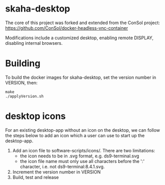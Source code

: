 # skaha-desktop

The core of this project was forked and extended from the ConSol project: https://github.com/ConSol/docker-headless-vnc-container

Modifications include a customized desktop, enabling remote DISPLAY, disabling internal browsers.

# Building

To build the docker images for skaha-desktop, set the version number in VERSION, then:
```
make
./applyVersion.sh
```

# desktop icons
For an existing desktop-app without an icon on the desktop, we can follow the steps below to add an icon which a user can use to     start up the desktop-app. 
 1. Add an icon file to software-scripts/icons/. There are two limitations:
    - the icon needs to be in .svg format, e.g. ds9-terminal.svg
    - the icon file name must only use all characters before the ':' character, i.e. not ds9-terminal:8.4.1.svg.
 2. Increment the version number in VERSION
 3. Build, test and release
